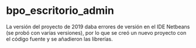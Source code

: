 # bpo_escritorio_admin
La versión del proyecto de 2019 daba errores de versión en el IDE Netbeans (se probó con varias versiones), por lo que se creó un nuevo proyecto con el código fuente y se añadieron las librerías.
